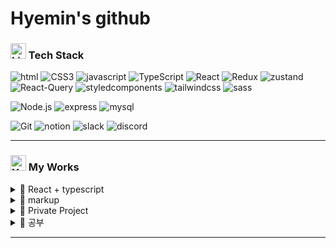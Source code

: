 # Hyemin's github

### <img src="https://raw.githubusercontent.com/Tarikul-Islam-Anik/Animated-Fluent-Emojis/master/Emojis/Travel%20and%20places/Fire.png" alt="Light Blue Heart" width="25" height="25" /> Tech Stack

![html](https://img.shields.io/badge/Html5-orange?style=flat-square&logo=html5&logoColor=white)
![CSS3](https://img.shields.io/badge/CSS3-blue?style=flat-square&logo=css3&logoColor=white)
![javascript](https://img.shields.io/badge/Javascript-FFCA28?style=flat-square&logo=javascript&logoColor=white)
![TypeScript](https://img.shields.io/badge/TypeScript-3178C6?style=flat-square&logo=TypeScript&logoColor=white)
![React](https://img.shields.io/badge/React-61dafb?style=flat-square&logo=React&logoColor=white)
![Redux](https://img.shields.io/badge/Redux-764ABC?style=flat-square&logo=Redux&logoColor=white)
![zustand](https://img.shields.io/badge/zustand-000000?style=flat-square)
![React-Query](https://img.shields.io/badge/reactquery-FF4154?style=flat-square&logo=reactquery&logoColor=white)
![styledcomponents](https://img.shields.io/badge/styledcomponents-DB7093?style=flat-square&logo=styledcomponents&logoColor=white)
![tailwindcss](https://img.shields.io/badge/tailwindcss-06B6D4?style=flat-square&logo=tailwindcss&logoColor=white)
![sass](https://img.shields.io/badge/Sass-CC6699?style=flat-square&logo=Sass&logoColor=white)

![Node.js](https://img.shields.io/badge/Node.js-339933?style=flat-square&logo=Node.js&logoColor=white)
![express](https://img.shields.io/badge/express-000000?style=flat-square&logo=express&logoColor=white)
![mysql](https://img.shields.io/badge/mysql-4479A1?style=flat-square&logo=mysql&logoColor=whit)

![Git](https://img.shields.io/badge/Git-181717?style=flat-square&logo=Github&logoColor=white)
![notion](https://img.shields.io/badge/notion-000000?style=flat-square&logo=notion&logoColor=white)
![slack](https://img.shields.io/badge/slack-4A154B?style=flat-square&logo=slack&logoColor=white)
![discord](https://img.shields.io/badge/discord-5865F2?style=flat-square&logo=discord&logoColor=white)

---

### <img src="https://raw.githubusercontent.com/Tarikul-Islam-Anik/Animated-Fluent-Emojis/master/Emojis/Hand%20gestures/Eyes.png" alt="Yellow Heart" width="25" height="25" /> My Works

<details>
<summary>
   🔗 React + typescript
</summary>

- [포켓몬 도감 (vite)](https://github.com/hyemin12/react-pokemon-app)
  - [배포 사이트](https://my-pokemon-app-d036d.firebaseapp.com/)

- [쇼핑몰 (vite)](https://github.com/hyemin12/react-vite-shop-app)
  - [배포 사이트](https://react-shop-app-4692d.firebaseapp.com/)

- [Todo list](https://github.com/hyemin12/typescript-todo-app)
  - [배포 사이트](https://hm-tsc-todo-app.netlify.app)

</details>

<details>
<summary>
  🔗  markup
</summary>

- [반응형 웹 - readOnly](https://github.com/hyemin12/responsive-webstie-readOnly)

  - [배포 사이트](https://hyemin12.github.io/responsive-webstie-readOnly/)

- [반응형 웹 - massively](https://github.com/hyemin12/responsive-webstie-massivelyp)

  - [배포 사이트](https://hyemin12.github.io/responsive-webstie-massively/)

- [반응형 웹 - funny Flakes](https://github.com/hyemin12/responsive-webstie-funnyFlakes)

  - [배포 사이트](https://hyemin12.github.io/responsive-webstie-funnyFlakes/)

- [반응형 웹 - forty](https://github.com/hyemin12/responsive-webstie-forty/)

  - [배포 사이트](https://hyemin12.github.io/responsive-webstie-forty/)

- [반응형 웹 - phantom](https://github.com/hyemin12/responsive-webstie-phantom/)

  - [배포 사이트](https://hyemin12.github.io/responsive-webstie-phantom/)

</details>

<details>
<summary>
  🔗 Private Project
</summary>

<br/>

리액트

- [Dashboard & portfolio - ver2](https://github.com/hyemin12/react-dashboard)

- [영화 검색 사이트 - ver2](https://github.com/hyemin12/react-movie-app)

- [clone bubble](https://github.com/hyemin12/gomin-talk-app)

- [예산 계산기 앱 (패스트캠퍼스 강의)](https://github.com/hyemin12/react-budget-calcultor)

  - [배포 사이트](https://hyemin12.github.io/react-budget-calcultor/)

- [clone twitter (노마드코더 강의)](https://github.com/hyemin12/react-firebase-twitterp)

리액트+타입스크립트

- [my dashboard app](https://github.com/hyemin12/react-vite-myDashboard)

- [2022 포트폴리오](https://github.com/hyemin12/2022_portfolio)

- [쇼핑몰](https://github.com/hyemin12/react-shop-practice-app/)
  - [배포 사이트](https://h-m-shop.netlify.app/)

클론코딩 (html + javascript)

- [크롬 앱(노마드코더 클론코딩)](https://github.com/hyemin12/vanillaJS-chrome-app)
  - [배포 사이트](https://hyemin12.github.io/vanillaJS-chrome-app/)

- [그림판 앱(노마드코더 클론코딩)](https://github.com/hyemin12/vanillaJS-paint-app)
  - [배포 사이트](https://hyemin12.github.io/vanillaJS-paint-app/)

- [스타벅스 2017 메인페이지](https://github.com/hyemin12/vanilla-starbucks-app)
  - [배포 사이트](https://starbucks-responsive-app-ee135b.netlify.app)

</details>

<details>
<summary>
  📒 공부
</summary>

- [💻공부 블로그](https://hyemin12.github.io)

- 프리온보딩 - 로그인기능
  [[사전과제]](https://github.com/hyemin12/wanted-pre-onboarding-10-FE-quest)
  [[1주차]](https://github.com/hyemin12/wanted-pre-onboarding-10-fe-q1)
  [[2주차]](https://github.com/hyemin12/wanted-pre-onboarding-10-fe-q2)
  [[3주차]](https://github.com/hyemin12/wanted-pre-onboarding-10-fe-q3)
  [[4주차]](https://github.com/hyemin12/wanted-pre-onboarding-10-fe-q4)

- 프리온보딩 - 클린코드
  [[사전과제]](https://hyemin12.github.io/posts/%ED%94%84%EB%A6%AC%EC%98%A8%EB%B3%B4%EB%94%A9%ED%81%B4%EB%A6%B0%EC%BD%94%EB%93%9C1/) [[강의 내용 정리]](https://hyemin12.github.io/categories/%ED%81%B4%EB%A6%B0%EC%BD%94%EB%93%9C/)

- [nodejs + mysql 공부 with todolist](https://github.com/hyemin12/typescript-todo-nodejs)

- [nodejs + mongoDB 공부 with youtube](https://github.com/hyemin12/nodejs_mongodb)

- [CSS flexbox](https://hyemin12.github.io/css-flexbox/)

- [CSS Grid](https://hyemin12.github.io/css-grid/)

</details>

---

<!-- <div align='center'>

### 🌈 Used Languages 🌈

[![Top Langs](https://github-readme-stats.vercel.app/api/top-langs/?username=hyemin12&layout=compact)](https://github.com/hyemin12/github-readme-stats)

</div> -->
